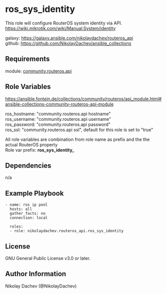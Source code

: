 ros_sys_identity
=========

This role will configure RouterOS system identity via API.
https://wiki.mikrotik.com/wiki/Manual:System/identity

galaxy: https://galaxy.ansible.com/nikolaydachev/routeros_api  
github: https://github.com/NikolayDachev/ansible_collections  

Requirements
------------

module: [community.routeros.api](https://galaxy.ansible.com/community/routeros)

Role Variables
--------------

https://ansible.fontein.de/collections/community/routeros/api_module.html#ansible-collections-community-routeros-api-module  

ros_hostname: "community.routeros.api hostname"  
ros_username: "community.routeros.api username"  
ros_password: "community.routeros.api password"  
ros_ssl: "community.routeros.api ssl", default for this role is set to "true"  

All role variables are combination from role name as prefix and the the actual RouterOS property   
Role var prefix: **ros_sys_identity_**  


Dependencies
------------

n/a

Example Playbook
----------------
```
- name: ros ip pool 
  hosts: all
  gather_facts: no
  connection: local

  roles:
  - role: nikolaydachev.routeros_api.ros_sys_identity
```
License
-------

GNU General Public License v3.0 or later.

Author Information
------------------

Nikolay Dachev (@NikolayDachev)